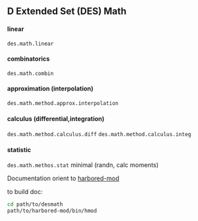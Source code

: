 ## D Extended Set (DES) Math

#### linear
`des.math.linear`

#### combinatorics
`des.math.combin`

#### approximation (interpolation)
`des.math.method.approx.interpolation`

#### calculus (differential,integration)
`des.math.method.calculus.diff`
`des.math.method.calculus.integ`

#### statistic
`des.math.methos.stat` minimal (randn, calc moments)

Documentation orient to [harbored-mod](https://github.com/kiith-sa/harbored-mod)

to build doc:
```sh
cd path/to/desmath
path/to/harbored-mod/bin/hmod
```
